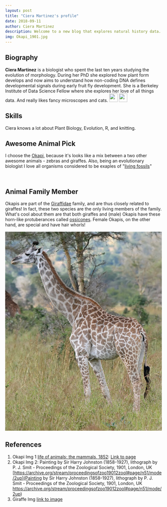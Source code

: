 ```yaml
---
layout: post
title: "Ciera Martinez's profile"
date: 2018-09-11
author: Ciera Martinez
description: Welcome to a new blog that explores natural history data.
img: Okapi_1901.jpg
---
```


## Biography 

**Ciera Martinez** is a biologist who spent the last ten years studying the evolution of morphology.  During her PhD she explored how plant form develops and now aims to understand how non-coding DNA defines developmental signals during early fruit fly development. She is a Berkeley Institute of Data Science Fellow where she explores her love of all things data. And really likes fancy microscopes and cats. 
<a href="https://twitter.com/CieraReports"><img src="../assets/img/twitter2.png" width="27" height="27"></a>
 <a href="https://github.com/iamciera"><img src="../assets/img/github2.png" width="27" height="27"></a>

## Skills

Ciera knows a lot about Plant Biology, Evolution, R, and knitting.

## Awesome Animal Pick

I choose the [Okapi](https://en.wikipedia.org/wiki/Okapi), because it's looks like a mix between a two other awesome animals - zebras and giraffes. Also, being an evolutionary biologist I love all organisms considered to be exaples of  "[living fossils](https://en.wikipedia.org/wiki/Living_fossil)"

<center><p><img src="../assets/img/okapi.jpg" alt=""></p></center>

## Animal Family Member

Okapis are part of the [Giraffidae](https://en.wikipedia.org/wiki/Giraffidae) family, and are thus closely related to giraffes! In fact, these two species are the only living members of the family. What's cool about them are that both giraffes and (male) Okapis have these horn-like protuberances called [ossicones](https://en.wikipedia.org/wiki/Ossicone). Female Okapis, on the other hand, are special and have hair whorls!


<img src=" ../assets/img/giraffe.jpg" alt="">

 
## References

1. Okapi Img 1 [life of animals; the mammals, 1852](https://www.biodiversitylibrary.org/page/39642017#page/1/mode/1up): [Link to page](https://www.flickr.com/photos/biodivlibrary/7171950698/in/album-72157629668095940/)
2. Okapi Img 2: Painting by Sir Harry Johnston (1858-1927), lithograph by P. J. Smit - Proceedings of the Zoological Society, 1901, London, UK [https://archive.org/stream/proceedingsofzoo19012zool#page/n51/mode/2up](Painting by Sir Harry Johnston (1858-1927), lithograph by P. J. Smit - Proceedings of the Zoological Society, 1901, London, UK https://archive.org/stream/proceedingsofzoo19012zool#page/n51/mode/2up)
3. Giraffe Img [link to image](https://en.wikipedia.org/wiki/Giraffe#/media/File:Giraffe_Mikumi_National_Park.jpg)
